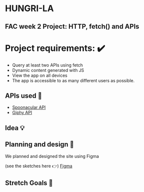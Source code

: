 # HUNGRI-LA

## FAC week 2 Project: HTTP, fetch() and APIs



# Project requirements: ✔️	

- Query at least two APIs using fetch
- Dynamic content generated with JS
- View the app on all devices
- The app is accessible to as many different users as possible.


## APIs used 📢

- [Spoonacular API](https://spoonacular.com/food-api/docs#Search-Recipes-by-Ingredients)
- [Giphy API](https://developers.giphy.com/)

## Idea 💡

## Planning and design 🎨

We planned and designed the site using Figma

(see the sketches here 👉)
[Figma](https://www.figma.com/file/Csn8nTNbjZbc6PFAfaJgDM/Hungri-la-sketches?node-id=0%3A1)


## Stretch Goals 🏹






